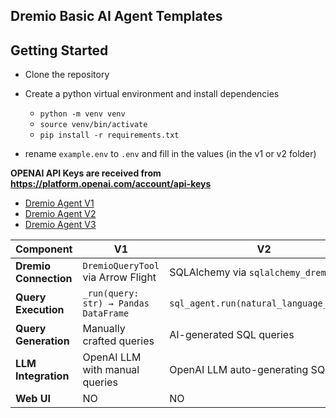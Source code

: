 ## Dremio Basic AI Agent Templates

## Getting Started

- Clone the repository

- Create a python virtual environment and install dependencies
    - `python -m venv venv`
    - `source venv/bin/activate`
    - `pip install -r requirements.txt`

- rename `example.env` to `.env` and fill in the values (in the v1 or v2 folder)

**OPENAI API Keys are received from https://platform.openai.com/account/api-keys**

- [Dremio Agent V1](./v1/readme.md)
- [Dremio Agent V2](./v2/readme.md) 
- [Dremio Agent V3](./v3/readme.md)

| **Component**         | **V1**                  | **V2**             | **V3** |
|----------------------|--------------------------------|--------------------------------|-------|
| **Dremio Connection** | `DremioQueryTool` via Arrow Flight | SQLAlchemy via `sqlalchemy_dremio` | |
| **Query Execution**   | `_run(query: str) → Pandas DataFrame` | `sql_agent.run(natural_language_query)` | |
| **Query Generation**  | Manually crafted queries | AI-generated SQL queries | |
| **LLM Integration**   | OpenAI LLM with manual queries | OpenAI LLM auto-generating SQL | |
| **Web UI** | NO | NO | YES |
